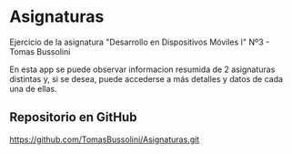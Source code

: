 # Asignaturas
Ejercicio de la asignatura "Desarrollo en Dispositivos Móviles I" Nº3 - Tomas Bussolini

En esta app se puede observar informacion resumida de 2 asignaturas distintas y, si se desea, puede accederse a más detalles y datos de cada una de ellas.

## Repositorio en GitHub
https://github.com/TomasBussolini/Asignaturas.git
